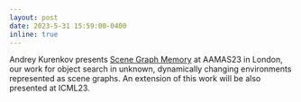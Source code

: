 ```yaml
---
layout: post
date: 2023-5-31 15:59:00-0400
inline: true
---
```


Andrey Kurenkov presents [Scene Graph Memory](https://www.scenegraphmemory.com) at AAMAS23 in London, our work for object search in unknown, dynamically changing environments represented as scene graphs. An extension of this work will be also presented at ICML23.